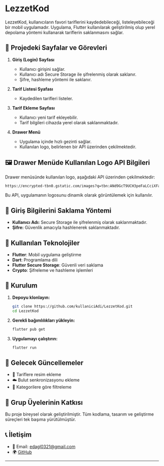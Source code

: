 # LezzetKod
LezzetKod, kullanıcıların favori tariflerini kaydedebileceği, listeleyebileceği bir mobil uygulamadır. Uygulama, Flutter kullanılarak geliştirilmiş olup yerel depolama yöntemi kullanarak tariflerin saklanmasını sağlar.

## 📌 Projedeki Sayfalar ve Görevleri

1. **Giriş (Login) Sayfası**
   - Kullanıcı girişini sağlar.
   - Kullanıcı adı Secure Storage ile şifrelenmiş olarak saklanır.
   - Şifre, hashleme yöntemi ile saklanır.

2. **Tarif Listesi Syafası**
   - Kaydedilen tarifleri listeler.

3. **Tarif Ekleme Sayfası**
   - Kullanıcı yeni tarif ekleyebilir.
   - Tarif bilgileri cihazda yerel olarak saklanmaktadır.

6. **Drawer Menü**
   - Uygulama içinde hızlı gezinti sağlar.
   - Kullanılan logo, belirlenen bir API üzerinden çekilmektedir.

## 🖼️ Drawer Menüde Kullanılan Logo API Bilgileri
Drawer menüsünde kullanılan logo, aşağıdaki API üzerinden çekilmektedir:
```sh
https://encrypted-tbn0.gstatic.com/images?q=tbn:ANd9GcT9UCH3peFaLCciXFaKdJvygqaYU1bfV-5WuU_ubYsQM96A6iqtN9-TtsT8eL1w8WhBHeM&usqp=CAU=LezzetKod
```
Bu API, uygulamanın logosunu dinamik olarak görüntülemek için kullanılır.

## 🔐 Giriş Bilgilerini Saklama Yöntemi
- **Kullanıcı Adı:** Secure Storage ile şifrelenmiş olarak saklanmaktadır.
- **Şifre:** Güvenlik amacıyla hashlenerek saklanmaktadır.

## 📂 Kullanılan Teknolojiler
- **Flutter**: Mobil uygulama geliştirme
- **Dart**: Programlama dili
- **Flutter Secure Storage**: Güvenli veri saklama
- **Crypto**: Şifreleme ve hashleme işlemleri

## 🚀 Kurulum
1. **Depoyu klonlayın:**
   ```sh
   git clone https://github.com/kullaniciAdi/LezzetKod.git
   cd LezzetKod
   ```
2. **Gerekli bağımlılıkları yükleyin:**
   ```sh
   flutter pub get
   ```
3. **Uygulamayı çalıştırın:**
   ```sh
   flutter run
   ```

## 📌 Gelecek Güncellemeler
- 📸 Tariflere resim ekleme
- ☁️ Bulut senkronizasyonu ekleme
- 🔖 Kategorilere göre filtreleme

## 🤝 Grup Üyelerinin Katkısı
Bu proje bireysel olarak geliştirilmiştir. Tüm kodlama, tasarım ve geliştirme süreçleri tek başıma yürütülmüştür.

## 📞 İletişim
- 📧 Email: edagl0321@gmail.com
- 🌍 [GitHub](https://github.com/kullaniciAdi/LezzetKod)

---
